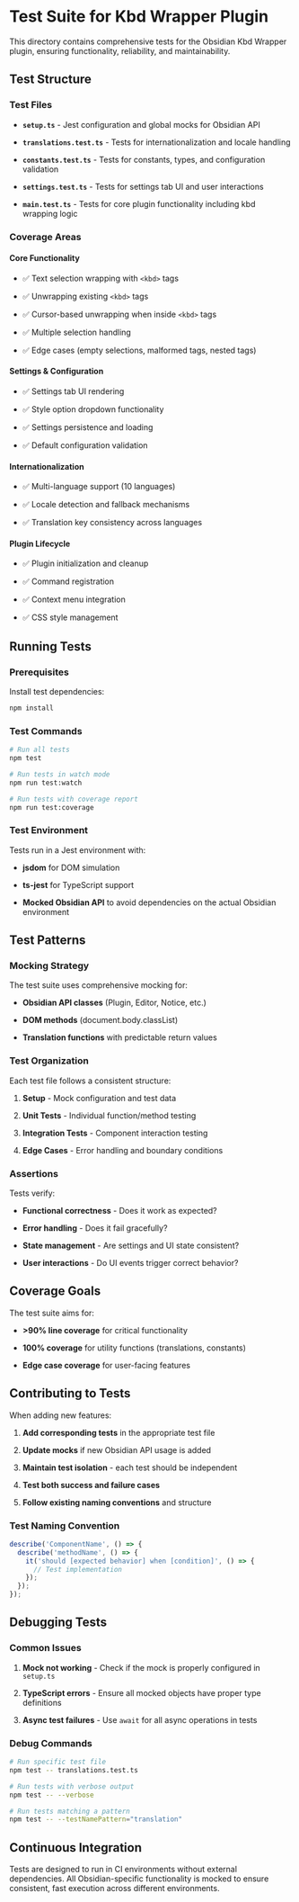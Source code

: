 # Test Suite for Kbd Wrapper Plugin

This directory contains comprehensive tests for the Obsidian Kbd Wrapper plugin, ensuring functionality, reliability, and maintainability.


## Test Structure


### Test Files


- **`setup.ts`** - Jest configuration and global mocks for Obsidian API

- **`translations.test.ts`** - Tests for internationalization and locale handling

- **`constants.test.ts`** - Tests for constants, types, and configuration validation

- **`settings.test.ts`** - Tests for settings tab UI and user interactions

- **`main.test.ts`** - Tests for core plugin functionality including kbd wrapping logic


### Coverage Areas


#### Core Functionality

- ✅ Text selection wrapping with `<kbd>` tags

- ✅ Unwrapping existing `<kbd>` tags

- ✅ Cursor-based unwrapping when inside `<kbd>` tags

- ✅ Multiple selection handling

- ✅ Edge cases (empty selections, malformed tags, nested tags)


#### Settings & Configuration

- ✅ Settings tab UI rendering

- ✅ Style option dropdown functionality

- ✅ Settings persistence and loading

- ✅ Default configuration validation


#### Internationalization

- ✅ Multi-language support (10 languages)

- ✅ Locale detection and fallback mechanisms

- ✅ Translation key consistency across languages


#### Plugin Lifecycle

- ✅ Plugin initialization and cleanup

- ✅ Command registration

- ✅ Context menu integration

- ✅ CSS style management


## Running Tests

### Prerequisites

Install test dependencies:
```bash
npm install
```

### Test Commands

```bash
# Run all tests
npm test

# Run tests in watch mode
npm run test:watch

# Run tests with coverage report
npm run test:coverage
```

### Test Environment

Tests run in a Jest environment with:

- **jsdom** for DOM simulation

- **ts-jest** for TypeScript support

- **Mocked Obsidian API** to avoid dependencies on the actual Obsidian environment


## Test Patterns

### Mocking Strategy

The test suite uses comprehensive mocking for:

- **Obsidian API classes** (Plugin, Editor, Notice, etc.)

- **DOM methods** (document.body.classList)

- **Translation functions** with predictable return values


### Test Organization

Each test file follows a consistent structure:

1. **Setup** - Mock configuration and test data

2. **Unit Tests** - Individual function/method testing

3. **Integration Tests** - Component interaction testing

4. **Edge Cases** - Error handling and boundary conditions

### Assertions

Tests verify:
- **Functional correctness** - Does it work as expected?

- **Error handling** - Does it fail gracefully?

- **State management** - Are settings and UI state consistent?

- **User interactions** - Do UI events trigger correct behavior?

## Coverage Goals

The test suite aims for:
- **>90% line coverage** for critical functionality

- **100% coverage** for utility functions 
(translations, constants)

- **Edge case coverage** for user-facing features

## Contributing to Tests

When adding new features:

1. **Add corresponding tests** in the appropriate test file

2. **Update mocks** if new Obsidian API usage is added

3. **Maintain test isolation** - each test should be independent

4. **Test both success and failure cases**

5. **Follow existing naming conventions** and structure

### Test Naming Convention

```typescript
describe('ComponentName', () => {
  describe('methodName', () => {
    it('should [expected behavior] when [condition]', () => {
      // Test implementation
    });
  });
});
```

## Debugging Tests

### Common Issues

1. **Mock not working** - Check if the mock is properly configured in `setup.ts`

2. **TypeScript errors** - Ensure all mocked objects have proper type definitions

3. **Async test failures** - Use `await` for all async operations in tests

### Debug Commands

```bash
# Run specific test file
npm test -- translations.test.ts

# Run tests with verbose output
npm test -- --verbose

# Run tests matching a pattern
npm test -- --testNamePattern="translation"
```

## Continuous Integration

Tests are designed to run in CI environments without external dependencies. All Obsidian-specific functionality is mocked to ensure consistent, fast execution across different environments.

